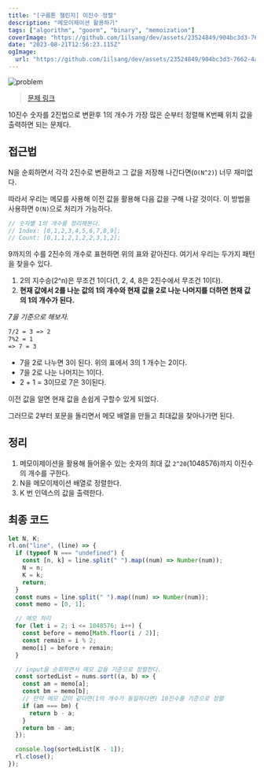 ```yaml
---
title: "[구름톤 챌린지] 이진수 정렬"
description: "메모이제이션 활용하기"
tags: ["algorithm", "goorm", "binary", "memoization"]
coverImage: "https://github.com/1ilsang/dev/assets/23524849/904bc3d3-7662-4a68-add4-e4fb6349ff08"
date: "2023-08-21T12:56:23.115Z"
ogImage:
  url: "https://github.com/1ilsang/dev/assets/23524849/904bc3d3-7662-4a68-add4-e4fb6349ff08"
---
```


![problem](https://github.com/1ilsang/dev/assets/23524849/0ca5d93d-d603-4bd7-91e7-1bfae12f4e5e)

> [문제 링크](https://level.goorm.io/exam/195687/%EC%9D%B4%EC%A7%84%EC%88%98-%EC%A0%95%EB%A0%AC)

10진수 숫자를 2진법으로 변환후 1의 개수가 가장 많은 순부터 정렬해 K번째 위치 값을 출력하면 되는 문제다.

## 접근법

N을 순회하면서 각각 2진수로 변환하고 그 값을 저장해 나간다면(`O(N^2)`) 너무 재미없다.

따라서 우리는 메모를 사용해 이전 값을 활용해 다음 값을 구해 나갈 것이다. 이 방법을 사용하면 `O(N)`으로 처리가 가능하다.

```js
// 숫자별 1의 개수를 정리해본다.
// Index: [0,1,2,3,4,5,6,7,8,9];
// Count: [0,1,1,2,1,2,2,3,1,2];
```

9까지의 수를 2진수의 개수로 표현하면 위의 표와 같아진다. 여기서 우리는 두가지 패턴을 찾을수 있다.

1. 2의 지수승(2^n)은 무조건 1이다(1, 2, 4, 8은 2진수에서 무조건 1이다).
2. **현재 값에서 2를 나눈 값의 1의 개수와 현재 값을 2로 나눈 나머지를 더하면 현재 값의 1의 개수가 된다.**

_7을 기준으로 해보자._

```md
7/2 = 3 => 2
7%2 = 1
=> 7 = 3
```

- 7을 2로 나누면 3이 된다. 위의 표에서 3의 1 개수는 2이다.
- 7을 2로 나눈 나머지는 1이다.
- 2 + 1 = 3이므로 7은 3이된다.

이전 값을 알면 현재 값을 손쉽게 구할수 있게 되었다.

그러므로 2부터 포문을 돌리면서 메모 배열을 만들고 최대값을 찾아나가면 된다.

## 정리

1. 메모이제이션을 활용해 들어올수 있는 숫자의 최대 값 `2^20`(1048576)까지 이진수의 개수를 구한다.
2. N을 메모이제이션 배열로 정렬한다.
3. K 번 인덱스의 값을 출력한다.

## 최종 코드

```js
let N, K;
rl.on("line", (line) => {
  if (typeof N === "undefined") {
    const [n, k] = line.split(" ").map((num) => Number(num));
    N = n;
    K = k;
    return;
  }
  const nums = line.split(" ").map((num) => Number(num));
  const memo = [0, 1];

  // 메모 처리
  for (let i = 2; i <= 1048576; i++) {
    const before = memo[Math.floor(i / 2)];
    const remain = i % 2;
    memo[i] = before + remain;
  }

  // input을 순회하면서 메모 값을 기준으로 정렬한다.
  const sortedList = nums.sort((a, b) => {
    const am = memo[a];
    const bm = memo[b];
    // 만약 메모 값이 같다면(1의 개수가 동일하다면) 10진수를 기준으로 정렬
    if (am === bm) {
      return b - a;
    }
    return bm - am;
  });

  console.log(sortedList[K - 1]);
  rl.close();
});
```
